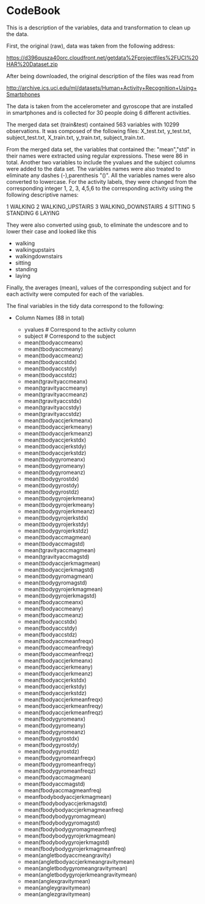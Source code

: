 CodeBook
========


This is a description of the variables, data and transformation to clean up the data.

First, the original (raw), data was taken from the following address:

https://d396qusza40orc.cloudfront.net/getdata%2Fprojectfiles%2FUCI%20HAR%20Dataset.zip 

After being downloaded, the original description of the files was read from

http://archive.ics.uci.edu/ml/datasets/Human+Activity+Recognition+Using+Smartphones 

The data is taken from the accelerometer and gyroscope that are installed in smartphones and is collected for 30 people doing 6 different activities. 

The merged data set (train&test) contained 563 variables with 10299 observations. It was composed of the following files: X_test.txt, y_test.txt, subject_test.txt, X_train.txt, y_train.txt, subject_train.txt.

From the merged data set, the variables that contained the: "mean","std" in their names were extracted using regular expressions. These were 86 in total. Another two variables to include the yvalues and the subject columns were added to the data set. The variables names were also treated to eliminate any dashes (-),parenthesis "()". All the variables names were also converted to lowercase. 
For the activity labels, they were changed from the corresponding integer
1, 2, 3, 4,5,6 to the corresponding activity using the following descriptive names:

1 WALKING
2 WALKING_UPSTAIRS
3 WALKING_DOWNSTAIRS
4 SITTING
5 STANDING
6 LAYING

They were also converted using gsub, to eliminate the undescore and to lower their case and  looked like this
* walking
* walkingupstairs
* walkingdownstairs
* sitting
* standing
* laying

Finally, the averages (mean), values of the corresponding subject and for each activity were computed for each of the variables.

The final variables in the tidy data correspond to the following:

* Column Names (88 in total)

    * yvalues    # Correspond to the activity column
    * subject    # Correspond to the subject
    * mean(tbodyaccmeanx)
    * mean(tbodyaccmeany)
    * mean(tbodyaccmeanz)
    * mean(tbodyaccstdx)
    * mean(tbodyaccstdy)
    * mean(tbodyaccstdz)
    * mean(tgravityaccmeanx)
    * mean(tgravityaccmeany)
    * mean(tgravityaccmeanz)
    * mean(tgravityaccstdx)
    * mean(tgravityaccstdy)
    * mean(tgravityaccstdz)
    * mean(tbodyaccjerkmeanx)
    * mean(tbodyaccjerkmeany)
    * mean(tbodyaccjerkmeanz)
    * mean(tbodyaccjerkstdx)
    * mean(tbodyaccjerkstdy)
    * mean(tbodyaccjerkstdz)
    * mean(tbodygyromeanx)
    * mean(tbodygyromeany)
    * mean(tbodygyromeanz)
    * mean(tbodygyrostdx)
    * mean(tbodygyrostdy)
    * mean(tbodygyrostdz)
    * mean(tbodygyrojerkmeanx)
    * mean(tbodygyrojerkmeany)
    * mean(tbodygyrojerkmeanz)
    * mean(tbodygyrojerkstdx)
    * mean(tbodygyrojerkstdy)
    * mean(tbodygyrojerkstdz)
    * mean(tbodyaccmagmean)
    * mean(tbodyaccmagstd)
    * mean(tgravityaccmagmean)
    * mean(tgravityaccmagstd)
    * mean(tbodyaccjerkmagmean)
    * mean(tbodyaccjerkmagstd)
    * mean(tbodygyromagmean)
    * mean(tbodygyromagstd)
    * mean(tbodygyrojerkmagmean)
    * mean(tbodygyrojerkmagstd)
    * mean(fbodyaccmeanx)
    * mean(fbodyaccmeany)
    * mean(fbodyaccmeanz)
    * mean(fbodyaccstdx)
    * mean(fbodyaccstdy)
    * mean(fbodyaccstdz)
    * mean(fbodyaccmeanfreqx)
    * mean(fbodyaccmeanfreqy)
    * mean(fbodyaccmeanfreqz)
    * mean(fbodyaccjerkmeanx)
    * mean(fbodyaccjerkmeany)
    * mean(fbodyaccjerkmeanz)
    * mean(fbodyaccjerkstdx)
    * mean(fbodyaccjerkstdy)
    * mean(fbodyaccjerkstdz)
    * mean(fbodyaccjerkmeanfreqx)
    * mean(fbodyaccjerkmeanfreqy)
    * mean(fbodyaccjerkmeanfreqz)
    * mean(fbodygyromeanx)
    * mean(fbodygyromeany)
    * mean(fbodygyromeanz)
    * mean(fbodygyrostdx)
    * mean(fbodygyrostdy)
    * mean(fbodygyrostdz)
    * mean(fbodygyromeanfreqx)
    * mean(fbodygyromeanfreqy)
    * mean(fbodygyromeanfreqz)
    * mean(fbodyaccmagmean)
    * mean(fbodyaccmagstd)
    * mean(fbodyaccmagmeanfreq)
    * meanfbodybodyaccjerkmagmean)
    * mean(fbodybodyaccjerkmagstd)
    * mean(fbodybodyaccjerkmagmeanfreq)
    * mean(fbodybodygyromagmean)
    * mean(fbodybodygyromagstd)
    * mean(fbodybodygyromagmeanfreq)
    * mean(fbodybodygyrojerkmagmean)
    * mean(fbodybodygyrojerkmagstd)
    * mean(fbodybodygyrojerkmagmeanfreq)
    * mean(angletbodyaccmeangravity)
    * mean(angletbodyaccjerkmeangravitymean)
    * mean(angletbodygyromeangravitymean)
    * mean(angletbodygyrojerkmeangravitymean)
    * mean(anglexgravitymean)
    * mean(angleygravitymean)
    * mean(anglezgravitymean)
